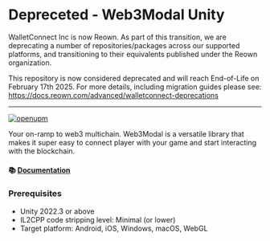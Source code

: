 # Depreceted - Web3Modal Unity

WalletConnect Inc is now Reown. As part of this transition, we are deprecating a number of repositories/packages across our supported platforms, and transitioning to their equivalents published under the Reown organization.

This repository is now considered deprecated and will reach End-of-Life on February 17th 2025. For more details, including migration guides please see: https://docs.reown.com/advanced/walletconnect-deprecations

---

[![openupm](https://img.shields.io/npm/v/com.walletconnect.web3modal?label=openupm&registry_uri=https://package.openupm.com)](https://openupm.com/packages/com.walletconnect.web3modal/)

Your on-ramp to web3 multichain. Web3Modal is a versatile library that makes it super easy to connect player with your game and start interacting with the blockchain.

#### 📚 [Documentation](https://docs.walletconnect.com/appkit/unity/core/installation)

### Prerequisites

- Unity 2022.3 or above
- IL2CPP code stripping level: Minimal (or lower)
- Target platform: Android, iOS, Windows, macOS, WebGL
